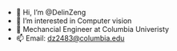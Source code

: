 - 👋 Hi, I’m @DelinZeng
- 👀 I’m interested in Computer vision
- 🌱 Mechancial Engineer at Columbia Univeristy
- 📫 Email: dz2483@columbia.edu

<!---
DelinZeng/DelinZeng is a ✨ special ✨ repository because its `README.md` (this file) appears on your GitHub profile.
You can click the Preview link to take a look at your changes.
--->

